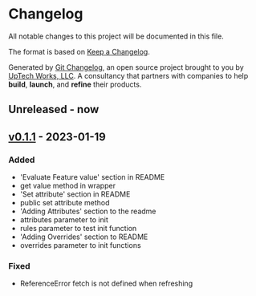 # Changelog

All notable changes to this project will be documented in this file.

The format is based on [Keep a Changelog](https://keepachangelog.com/en/1.0.0/).

Generated by [Git Changelog](https://github.com/uptech/git-cl), an open source project brought to you by [UpTech Works, LLC](https://upte.ch). A consultancy that partners with companies to help **build**, **launch**, and **refine** their products.


## Unreleased - now


## [v0.1.1] - 2023-01-19

### Added
- 'Evaluate Feature value' section in README
- get value method in wrapper
- 'Set attribute' section in README
- public set attribute method
- 'Adding Attributes' section to the readme
- attributes parameter to init
- rules parameter to test init function
- 'Adding Overrides' section to README
- overrides parameter to init functions

### Fixed
- ReferenceError fetch is not defined when refreshing

[v0.1.1]: https://github.com/uptech/uptech-growthbook-sdk-typescript/compare/06b0278...786d062
